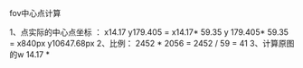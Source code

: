 
fov中心点计算

1、点实际的中心点坐标 ： x14.17  y179.405  = x14.17* 59.35  y 179.405* 59.35 = x840px   y10647.68px
2、比例： 2452 * 2056  = 2452 / 59 = 41
3、计算原图的w
    14.17 *